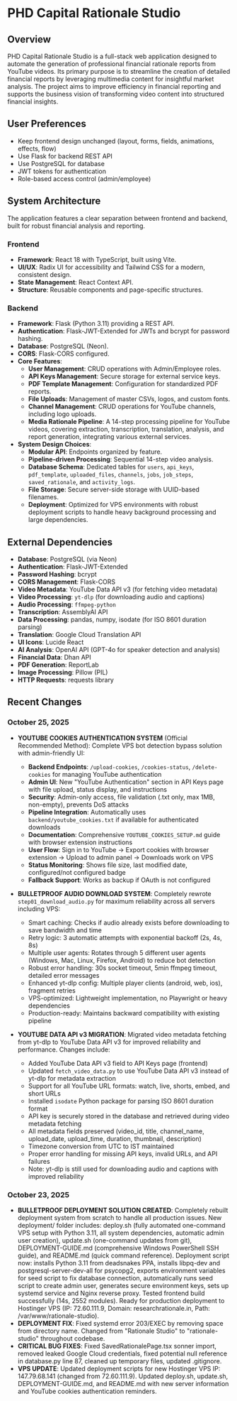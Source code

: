 # PHD Capital Rationale Studio

## Overview
PHD Capital Rationale Studio is a full-stack web application designed to automate the generation of professional financial rationale reports from YouTube videos. Its primary purpose is to streamline the creation of detailed financial reports by leveraging multimedia content for insightful market analysis. The project aims to improve efficiency in financial reporting and supports the business vision of transforming video content into structured financial insights.

## User Preferences
- Keep frontend design unchanged (layout, forms, fields, animations, effects, flow)
- Use Flask for backend REST API
- Use PostgreSQL for database
- JWT tokens for authentication
- Role-based access control (admin/employee)

## System Architecture
The application features a clear separation between frontend and backend, built for robust financial analysis and reporting.

### Frontend
- **Framework**: React 18 with TypeScript, built using Vite.
- **UI/UX**: Radix UI for accessibility and Tailwind CSS for a modern, consistent design.
- **State Management**: React Context API.
- **Structure**: Reusable components and page-specific structures.

### Backend
- **Framework**: Flask (Python 3.11) providing a REST API.
- **Authentication**: Flask-JWT-Extended for JWTs and bcrypt for password hashing.
- **Database**: PostgreSQL (Neon).
- **CORS**: Flask-CORS configured.
- **Core Features**:
    - **User Management**: CRUD operations with Admin/Employee roles.
    - **API Keys Management**: Secure storage for external service keys.
    - **PDF Template Management**: Configuration for standardized PDF reports.
    - **File Uploads**: Management of master CSVs, logos, and custom fonts.
    - **Channel Management**: CRUD operations for YouTube channels, including logo uploads.
    - **Media Rationale Pipeline**: A 14-step processing pipeline for YouTube videos, covering extraction, transcription, translation, analysis, and report generation, integrating various external services.
- **System Design Choices**:
    - **Modular API**: Endpoints organized by feature.
    - **Pipeline-driven Processing**: Sequential 14-step video analysis.
    - **Database Schema**: Dedicated tables for `users`, `api_keys`, `pdf_template`, `uploaded_files`, `channels`, `jobs`, `job_steps`, `saved_rationale`, and `activity_logs`.
    - **File Storage**: Secure server-side storage with UUID-based filenames.
    - **Deployment**: Optimized for VPS environments with robust deployment scripts to handle heavy background processing and large dependencies.

## External Dependencies
- **Database**: PostgreSQL (via Neon)
- **Authentication**: Flask-JWT-Extended
- **Password Hashing**: bcrypt
- **CORS Management**: Flask-CORS
- **Video Metadata**: YouTube Data API v3 (for fetching video metadata)
- **Video Processing**: `yt-dlp` (for downloading audio and captions)
- **Audio Processing**: `ffmpeg-python`
- **Transcription**: AssemblyAI API
- **Data Processing**: pandas, numpy, isodate (for ISO 8601 duration parsing)
- **Translation**: Google Cloud Translation API
- **UI Icons**: Lucide React
- **AI Analysis**: OpenAI API (GPT-4o for speaker detection and analysis)
- **Financial Data**: Dhan API
- **PDF Generation**: ReportLab
- **Image Processing**: Pillow (PIL)
- **HTTP Requests**: requests library

## Recent Changes

### October 25, 2025
- **YOUTUBE COOKIES AUTHENTICATION SYSTEM** (Official Recommended Method): Complete VPS bot detection bypass solution with admin-friendly UI:
  - **Backend Endpoints**: `/upload-cookies`, `/cookies-status`, `/delete-cookies` for managing YouTube authentication
  - **Admin UI**: New "YouTube Authentication" section in API Keys page with file upload, status display, and instructions
  - **Security**: Admin-only access, file validation (.txt only, max 1MB, non-empty), prevents DoS attacks
  - **Pipeline Integration**: Automatically uses `backend/youtube_cookies.txt` if available for authenticated downloads
  - **Documentation**: Comprehensive `YOUTUBE_COOKIES_SETUP.md` guide with browser extension instructions
  - **User Flow**: Sign in to YouTube → Export cookies with browser extension → Upload to admin panel → Downloads work on VPS
  - **Status Monitoring**: Shows file size, last modified date, configured/not configured badge
  - **Fallback Support**: Works as backup if OAuth is not configured

- **BULLETPROOF AUDIO DOWNLOAD SYSTEM**: Completely rewrote `step01_download_audio.py` for maximum reliability across all servers including VPS:
  - Smart caching: Checks if audio already exists before downloading to save bandwidth and time
  - Retry logic: 3 automatic attempts with exponential backoff (2s, 4s, 8s)
  - Multiple user agents: Rotates through 5 different user agents (Windows, Mac, Linux, Firefox, Android) to reduce bot detection
  - Robust error handling: 30s socket timeout, 5min ffmpeg timeout, detailed error messages
  - Enhanced yt-dlp config: Multiple player clients (android, web, ios), fragment retries
  - VPS-optimized: Lightweight implementation, no Playwright or heavy dependencies
  - Production-ready: Maintains backward compatibility with existing pipeline

- **YOUTUBE DATA API v3 MIGRATION**: Migrated video metadata fetching from yt-dlp to YouTube Data API v3 for improved reliability and performance. Changes include:
  - Added YouTube Data API v3 field to API Keys page (frontend)
  - Updated `fetch_video_data.py` to use YouTube Data API v3 instead of yt-dlp for metadata extraction
  - Support for all YouTube URL formats: watch, live, shorts, embed, and short URLs
  - Installed `isodate` Python package for parsing ISO 8601 duration format
  - API key is securely stored in the database and retrieved during video metadata fetching
  - All metadata fields preserved (video_id, title, channel_name, upload_date, upload_time, duration, thumbnail, description)
  - Timezone conversion from UTC to IST maintained
  - Proper error handling for missing API keys, invalid URLs, and API failures
  - Note: yt-dlp is still used for downloading audio and captions with improved reliability

### October 23, 2025
- **BULLETPROOF DEPLOYMENT SOLUTION CREATED**: Completely rebuilt deployment system from scratch to handle all production issues. New deployment/ folder includes: deploy.sh (fully automated one-command VPS setup with Python 3.11, all system dependencies, automatic admin user creation), update.sh (one-command updates from git), DEPLOYMENT-GUIDE.md (comprehensive Windows PowerShell SSH guide), and README.md (quick command reference). Deployment script now: installs Python 3.11 from deadsnakes PPA, installs libpq-dev and postgresql-server-dev-all for psycopg2, exports environment variables for seed script to fix database connection, automatically runs seed script to create admin user, generates secure environment keys, sets up systemd service and Nginx reverse proxy. Tested frontend build successfully (14s, 2552 modules). Ready for production deployment to Hostinger VPS (IP: 72.60.111.9, Domain: researchrationale.in, Path: /var/www/rationale-studio).
- **DEPLOYMENT FIX**: Fixed systemd error 203/EXEC by removing space from directory name. Changed from "Rationale Studio" to "rationale-studio" throughout codebase.
- **CRITICAL BUG FIXES**: Fixed SavedRationalePage.tsx sonner import, removed leaked Google Cloud credentials, fixed potential null reference in database.py line 87, cleaned up temporary files, updated .gitignore.
- **VPS UPDATE**: Updated deployment scripts for new Hostinger VPS IP: 147.79.68.141 (changed from 72.60.111.9). Updated deploy.sh, update.sh, DEPLOYMENT-GUIDE.md, and README.md with new server information and YouTube cookies authentication reminders.